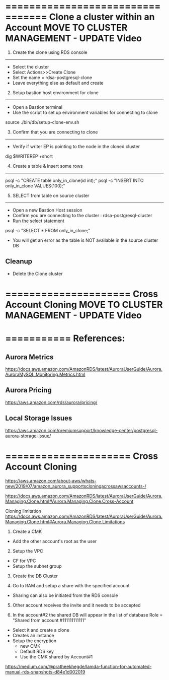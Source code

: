 

=================================
Clone a cluster within an Account
MOVE TO CLUSTER MANAGEMENT - UPDATE Video
=================================

1. Create the clone using RDS console
-------------------------------------
* Select the cluster
* Select Actions>>Create Clone
* Set the name = rdsa-postgresql-clone
* Leave everything else as default and create

2. Setup bastion host environment for clone
-------------------------------------------
* Open a Bastion terminal
* Use the script to set up environment variables for connecting to clone

source  ./bin/db/setup-clone-env.sh

3. Confirm that you are connecting to clone
-------------------------------------------
* Verify if writer EP is pointing to the node in the cloned cluster

dig $WRITEREP  +short

4. Create a table & insert some rows
------------------------------------
psql -c "CREATE table only_in_clone(id int);"
psql -c "INSERT INTO only_in_clone VALUES(100);"

5. SELECT from table on source cluster
--------------------------------------
* Open a new Bastion Host session
* Confirm you are connecting to the cluster : rdsa-postgresql-cluster
* Run the select statement

psql -c "SELECT * FROM only_in_clone;"

* You will get an error as the table is NOT available in the source cluster DB

Cleanup
-------
* Delete the Clone cluster




=====================
Cross Account Cloning
MOVE TO CLUSTER MANAGEMENT - UPDATE Video
=====================


===========
References:
===========

Aurora Metrics 
--------------
https://docs.aws.amazon.com/AmazonRDS/latest/AuroraUserGuide/Aurora.AuroraMySQL.Monitoring.Metrics.html

Aurora Pricing
--------------
https://aws.amazon.com/rds/aurora/pricing/

Local Storage Issues
--------------------
https://aws.amazon.com/premiumsupport/knowledge-center/postgresql-aurora-storage-issue/



=====================
Cross Account Cloning
=====================
https://aws.amazon.com/about-aws/whats-new/2019/07/amazon_aurora_supportscloningacrossawsaccounts-/

https://docs.aws.amazon.com/AmazonRDS/latest/AuroraUserGuide/Aurora.Managing.Clone.html#Aurora.Managing.Clone.Cross-Account


Cloning limitation
https://docs.aws.amazon.com/AmazonRDS/latest/AuroraUserGuide/Aurora.Managing.Clone.html#Aurora.Managing.Clone.Limitations

1. Create a CMK
* Add the other account's root as the user

2. Setup the VPC
* CF for VPC
* Setup the subnet group

3. Create the DB Cluster

4. Go to RAM and setup a share with the specified account
* Sharing can also be initiated from the RDS console

5. Other account receives the invite and it needs to be accepted

6. In the account#2 the shared DB will appear in the list of database
Role = "Shared from account #111111111111"
* Select it and create a clone
* Creates an instance
* Setup the encryption 
    - new CMK
    - Default RDS key
    - Use the CMK shared by Account#1


https://medium.com/@pratheekhegde/lamda-function-for-automated-manual-rds-snapshots-d84e1d002019